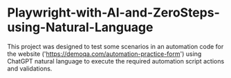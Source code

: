 # Playwright-with-AI-and-ZeroSteps-using-Natural-Language
This project was designed to test some scenarios in an automation code for the website ('https://demoqa.com/automation-practice-form') using ChatGPT natural language to execute the required automation script actions and validations.
